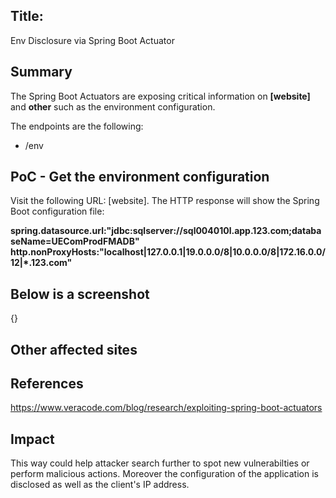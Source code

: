 ## Title:
Env Disclosure via Spring Boot Actuator

## Summary
The Spring Boot Actuators are exposing critical information on **[website]** and **other** such as the environment configuration.

The endpoints are the following:
- /env

## PoC - Get the environment configuration
Visit the following URL: [website]. The HTTP response will show the Spring Boot configuration file:

**spring.datasource.url:"jdbc:sqlserver://sql004010l.app.123.com;databaseName=UEComProdFMADB"**
**http.nonProxyHosts:"localhost|127.0.0.1|19.0.0.0/8|10.0.0.0/8|172.16.0.0/12|*.123.com"**

## Below is a screenshot
{}

## Other affected sites

## References
https://www.veracode.com/blog/research/exploiting-spring-boot-actuators

## Impact
This way could help attacker search further to spot new vulnerabilties or perform malicious actions. Moreover the configuration of the application is disclosed as well as the client's IP address.